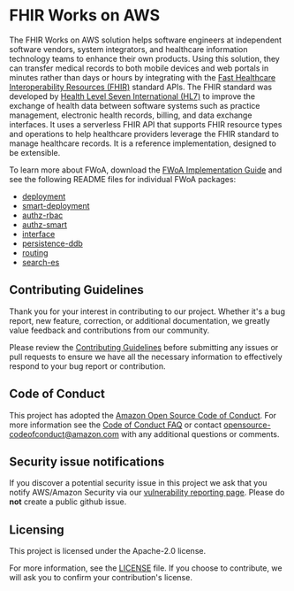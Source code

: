 # FHIR Works on AWS
The FHIR Works on AWS solution helps software engineers at independent software vendors,
system integrators, and healthcare information technology teams to enhance their own products.
Using this solution, they can transfer medical records to both mobile devices and web portals in
minutes rather than days or hours by integrating with the [Fast Healthcare Interoperability
Resources (FHIR)](https://www.hl7.org/implement/standards/product_brief.cfm?product_id=491) standard APIs. The FHIR standard was developed by [Health Level Seven
International (HL7)](https://www.hl7.org/) to improve the exchange of health data between software systems such as
practice management, electronic health records, billing, and data exchange interfaces. It uses a
serverless FHIR API that supports FHIR resource types and operations to help healthcare providers
leverage the FHIR standard to manage healthcare records. It is a reference implementation,
designed to be extensible.

To learn more about FWoA, download the [FWoA Implementation Guide](./FHIR%20Works%20on%20AWS%20Implementation%20Guide%20-%2024-MAR-2023%20-%20v6.0.0.pdf)
and see the following README files for individual FWoA packages:

- [deployment](./solutions/deployment/README.md)  
- [smart-deployment](./solutions/smart-deployment/README.md)  
- [authz-rbac](./fwoa-core/authz-rbac/README.md)  
- [authz-smart](./fwoa-core/authz-smart/README.md)  
- [interface](./fwoa-core/interface/README.md)  
- [persistence-ddb](./fwoa-core/persistence-ddb/README.md)  
- [routing](./fwoa-core/routing/README.md)  
- [search-es](./fwoa-core/search-es/README.md)  

## Contributing Guidelines

Thank you for your interest in contributing to our project. Whether it's a bug report, new feature, correction, or additional documentation,
we greatly value feedback and contributions from our community.

Please review the [Contributing Guidelines](CONTRIBUTING.md) before submitting any issues or pull requests to ensure we have all the necessary information to effectively
respond to your bug report or contribution.

## Code of Conduct

This project has adopted the [Amazon Open Source Code of Conduct](https://aws.github.io/code-of-conduct).
For more information see the [Code of Conduct FAQ](https://aws.github.io/code-of-conduct-faq) or contact
opensource-codeofconduct@amazon.com with any additional questions or comments.

## Security issue notifications

If you discover a potential security issue in this project we ask that you notify AWS/Amazon Security via our [vulnerability reporting page](http://aws.amazon.com/security/vulnerability-reporting/). Please do **not** create a public github issue.

## Licensing

This project is licensed under the Apache-2.0 license.  

For more information, see the [LICENSE](LICENSE) file. If you choose to contribute, we will ask you to confirm your contribution's license.
